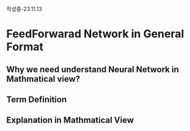 작성중-23.11.13

# FeedForwarad Network in General Format

## Why we need understand Neural Network in Mathmatical view?

## Term Definition


## Explanation in Mathmatical View